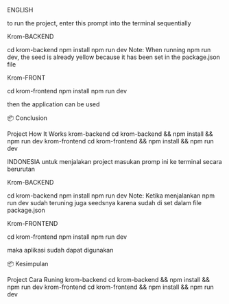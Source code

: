 ENGLISH

to run the project, enter this prompt into the terminal sequentially

Krom-BACKEND

cd krom-backend
npm install
npm run dev
Note: When running npm run dev, the seed is already yellow because it has been set in the package.json file

Krom-FRONT

cd krom-frontend
npm install
npm run dev

then the application can be used

📦 Conclusion

Project How It Works
krom-backend cd krom-backend && npm install && npm run dev
krom-frontend cd krom-frontend && npm install && npm run dev



INDONESIA
untuk menjalakan project masukan promp ini ke terminal secara berurutan

Krom-BACKEND

cd krom-backend
npm install
npm run dev
Note: Ketika menjalankan npm run dev sudah teruning juga seedsnya karena sudah di set dalam file package.json

Krom-FRONTEND

cd krom-frontend
npm install
npm run dev


maka aplikasi sudah dapat digunakan

📦 Kesimpulan


Project	Cara Runing
krom-backend	cd krom-backend && npm install && npm run dev
krom-frontend	cd krom-frontend && npm install && npm run dev


